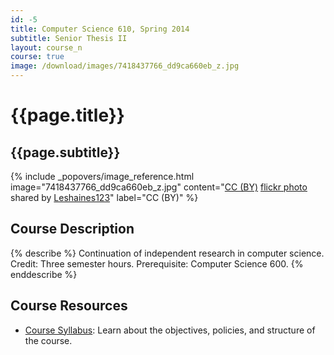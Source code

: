 ```yaml
---
id: -5
title: Computer Science 610, Spring 2014
subtitle: Senior Thesis II
layout: course_n
course: true
image: /download/images/7418437766_dd9ca660eb_z.jpg
---
```


# {{page.title}}
## {{page.subtitle}}

<!-- Include header image -->
{% include _popovers/image_reference.html image="7418437766_dd9ca660eb_z.jpg" content="<a href='http://creativecommons.org/licenses/by/2.0/'>CC (BY)</a> <a title='Windows Molde Norway abstract #dailyshoot' href='http://flickr.com/photos/leshaines123/7418437766'>flickr photo</a> shared by <a href='http://flickr.com/people/leshaines123'>Leshaines123</a>" label="CC (BY)" %}

## Course Description

{% describe %}
Continuation of independent research in computer science. Credit: Three semester hours. Prerequisite: Computer Science 600.
{% enddescribe %}

## Course Resources

<ul class="fa-ul">

<li><i class="fa-li fa fa-arrow-right"></i><a href="{{site.baseurl}}teaching/cs610S2014/provide/syllabus/cs60001cs600-6102011syllabus-spring2014.pdf"
class="major">Course Syllabus</a>: Learn about the objectives, policies, and structure of the course.

</ul>
